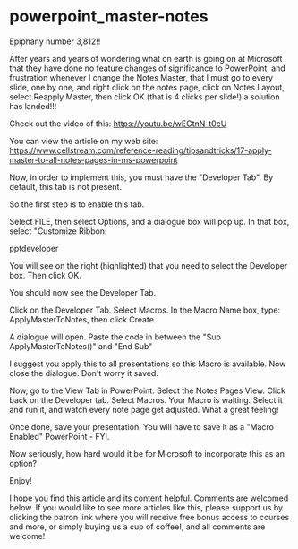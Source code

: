 # powerpoint_master-notes
Epiphany number 3,812!!

After years and years of wondering what on earth is going on at Microsoft that they have done no feature changes of significance to PowerPoint, and frustration whenever I change the Notes Master, that I must go to every slide, one by one, and right click on the notes page, click on Notes Layout, select Reapply Master, then click OK (that is 4 clicks per slide!) a solution has landed!!!

Check out the video of this:
https://youtu.be/wEGtnN-t0cU

You can view the article on my web site: https://www.cellstream.com/reference-reading/tipsandtricks/17-apply-master-to-all-notes-pages-in-ms-powerpoint

Now, in order to implement this, you must have the "Developer Tab".  By default, this tab is not present. 

So the first step is to enable this tab. 

Select FILE, then select Options, and a dialogue box will pop up.  In that box, select "Customize Ribbon:

pptdeveloper

You will see on the right (highlighted) that you need to select the Developer box.  Then click OK.

You should now see the Developer Tab.

Click on the Developer Tab.  Select Macros.  In the Macro Name box, type: ApplyMasterToNotes, then click Create.

A dialogue will open.  Paste the code in between the "Sub ApplyMasterToNotes()" and "End Sub"

I suggest you apply this to all presentations so this Macro is available. Now close the dialogue. Don't worry it saved.

Now, go to the View Tab in PowerPoint. Select the Notes Pages View. Click back on the Developer tab. Select Macros. Your Macro is waiting. Select it and run it, and watch every note page get adjusted. What a great feeling!

Once done, save your presentation.  You will have to save it as a "Macro Enabled" PowerPoint - FYI.

Now seriously, how hard would it be for Microsoft to incorporate this as an option?

Enjoy!

I hope you find this article and its content helpful.  Comments are welcomed below.  If you would like to see more articles like this, please support us by clicking the patron link where you will receive free bonus access to courses and more, or simply buying us a cup of coffee!, and all comments are welcome!
